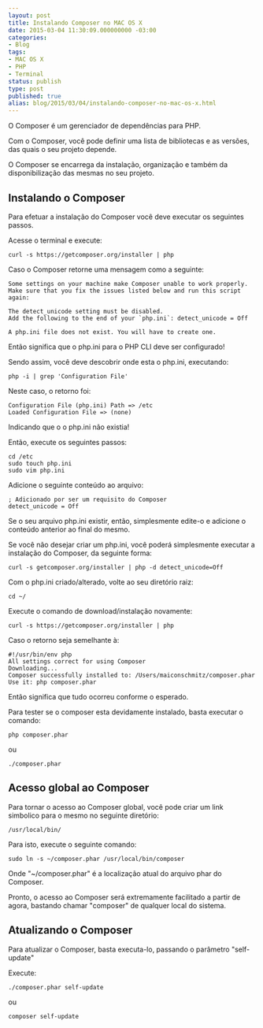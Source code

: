 ```yaml
---
layout: post
title: Instalando Composer no MAC OS X
date: 2015-03-04 11:30:09.000000000 -03:00
categories:
- Blog
tags:
- MAC OS X
- PHP
- Terminal
status: publish
type: post
published: true
alias: blog/2015/03/04/instalando-composer-no-mac-os-x.html
---
```

O Composer é um gerenciador de dependências para PHP.

Com o Composer, você pode definir uma lista de bibliotecas e as versões, das quais o seu projeto depende.

O Composer se encarrega da instalação, organização e também da disponibilização das mesmas no seu projeto.

## Instalando o Composer

Para efetuar a instalação do Composer você deve executar os seguintes passos.

Acesse o terminal e execute:

	curl -s https://getcomposer.org/installer | php

Caso o Composer retorne uma mensagem como a seguinte:

	Some settings on your machine make Composer unable to work properly.
	Make sure that you fix the issues listed below and run this script again:

	The detect_unicode setting must be disabled.
	Add the following to the end of your `php.ini`: detect_unicode = Off

	A php.ini file does not exist. You will have to create one.


Então significa que o php.ini para o PHP CLI deve ser configurado!

Sendo assim, você deve descobrir onde esta o php.ini, executando:

	php -i | grep 'Configuration File'

Neste caso, o retorno foi:

	Configuration File (php.ini) Path => /etc
	Loaded Configuration File => (none)

Indicando que o o php.ini não existia!

Então, execute os seguintes passos:

	cd /etc
	sudo touch php.ini
	sudo vim php.ini

Adicione o seguinte conteúdo ao arquivo:

	; Adicionado por ser um requisito do Composer
	detect_unicode = Off

Se o seu arquivo php.ini existir, então, simplesmente edite-o e adicione o conteúdo anterior ao final do mesmo.

Se você não desejar criar um php.ini, você poderá simplesmente executar a instalação do Composer, da seguinte forma:

	curl -s getcomposer.org/installer | php -d detect_unicode=Off

Com o php.ini criado/alterado, volte ao seu diretório raiz:

	cd ~/

Execute o comando de download/instalação novamente:

	curl -s https://getcomposer.org/installer | php

Caso o retorno seja semelhante à:

	#!/usr/bin/env php
	All settings correct for using Composer
	Downloading...
	Composer successfully installed to: /Users/maiconschmitz/composer.phar
	Use it: php composer.phar

Então significa que tudo ocorreu conforme o esperado.

Para tester se o composer esta devidamente instalado, basta executar o comando:

	php composer.phar

ou

	./composer.phar

## Acesso global ao Composer

Para tornar o acesso ao Composer global, você pode criar um link simbolico para o mesmo no seguinte diretório:

	/usr/local/bin/

Para isto, execute o seguinte comando:

	sudo ln -s ~/composer.phar /usr/local/bin/composer

Onde "~/composer.phar" é a localização atual do arquivo phar do Composer.

Pronto, o acesso ao Composer será extremamente facilitado a partir de agora, bastando chamar "composer" de qualquer local do sistema.

## Atualizando o Composer

Para atualizar o Composer, basta executa-lo, passando o parâmetro "self-update"

Execute:

	./composer.phar self-update

ou

	composer self-update
